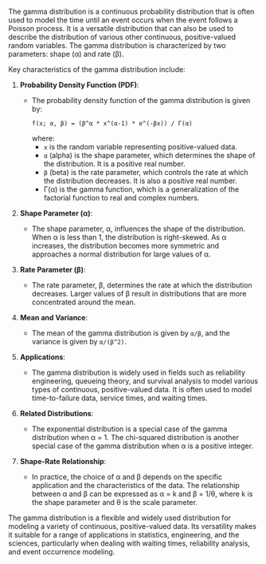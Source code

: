 The gamma distribution is a continuous probability distribution that is often used to model the time until an event occurs when the event follows a Poisson process. It is a versatile distribution that can also be used to describe the distribution of various other continuous, positive-valued random variables. The gamma distribution is characterized by two parameters: shape (α) and rate (β).

Key characteristics of the gamma distribution include:

1. **Probability Density Function (PDF)**:
   - The probability density function of the gamma distribution is given by:
     ```
     f(x; α, β) = (β^α * x^(α-1) * e^(-βx)) / Γ(α)
     ```
     where:
     - `x` is the random variable representing positive-valued data.
     - `α` (alpha) is the shape parameter, which determines the shape of the distribution. It is a positive real number.
     - `β` (beta) is the rate parameter, which controls the rate at which the distribution decreases. It is also a positive real number.
     - Γ(α) is the gamma function, which is a generalization of the factorial function to real and complex numbers.

2. **Shape Parameter (α)**:
   - The shape parameter, α, influences the shape of the distribution. When α is less than 1, the distribution is right-skewed. As α increases, the distribution becomes more symmetric and approaches a normal distribution for large values of α.

3. **Rate Parameter (β)**:
   - The rate parameter, β, determines the rate at which the distribution decreases. Larger values of β result in distributions that are more concentrated around the mean.

4. **Mean and Variance**:
   - The mean of the gamma distribution is given by `α/β`, and the variance is given by `α/(β^2)`.

5. **Applications**:
   - The gamma distribution is widely used in fields such as reliability engineering, queueing theory, and survival analysis to model various types of continuous, positive-valued data. It is often used to model time-to-failure data, service times, and waiting times.

6. **Related Distributions**:
   - The exponential distribution is a special case of the gamma distribution when α = 1. The chi-squared distribution is another special case of the gamma distribution when α is a positive integer.

7. **Shape-Rate Relationship**:
   - In practice, the choice of α and β depends on the specific application and the characteristics of the data. The relationship between α and β can be expressed as α = k and β = 1/θ, where k is the shape parameter and θ is the scale parameter.

The gamma distribution is a flexible and widely used distribution for modeling a variety of continuous, positive-valued data. Its versatility makes it suitable for a range of applications in statistics, engineering, and the sciences, particularly when dealing with waiting times, reliability analysis, and event occurrence modeling.